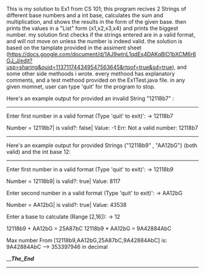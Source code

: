 This is my solution to Ex1 from CS 101;
this program recives 2 Strings of different base numbers and a int base, calculates the sum and multiplication, and shows the results in the form of the given base.
then prints the values in a "List" form {x1,x2,x3,x4} and prints the biggest number.
my solution first checks if the strings entered are in a valid format, and will not move on unless the number is indeed valid.
the solution is based on the tamplate provided in the assiment sheet (https://docs.google.com/document/d/1AJ9wtnL1qdEs4DAKqBlO1bXCM6r6GJ_J/edit?usp=sharing&ouid=113711744349547563645&rtpof=true&sd=true), and some other side methoods i wrote.
every methood has explanatory comments, and a test methood provided on the Ex1Test.java file.
in any given momnet, user can type 'quit' for the program to stop.

Here's an example output for provided an invalid String "12118b7" :
________________________________________________________________________
Enter first number in a valid format (Type 'quit' to exit)': -> 12118b7

Number = 12118b7| is valid?: false| Value: -1
Err: Not a valid number: 12118b7
________________________________________________________________________

Here's an example output for provided Strings {"12118b9" , "AA12bG"} (both valid) and the int base 12:
________________________________________________________________________

Enter first number in a valid format (Type 'quit' to exit)': -> 12118b9

Number = 12118b9| is valid?: true| Value: 8117

Enter second number in a valid format (Type 'quit' to exit)': -> AA12bG

Number = AA12bG| is valid?: true| Value: 43538

Enter a base to calculate (Range [2,16]): -> 12


12118b9 + AA12bG = 25A87bC
12118b9 * AA12bG = 9A42884AbC

Max number From [12118b9,AA12bG,25A87bC,9A42884AbC]
is: 9A42884AbC --> 353397946 in decimal

_______________The_End_____________
________________________________________________________________________


